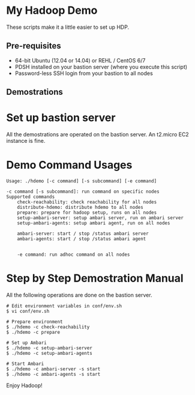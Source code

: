 My Hadoop Demo
==============

These scripts make it a little easier to set up HDP.

Pre-requisites
--------------
* 64-bit Ubuntu (12.04 or 14.04) or REHL / CentOS 6/7
* PDSH installed on your bastion server (where you execute this script)
* Password-less SSH login from your bastion to all nodes


Demostrations
-------------

# Set up bastion server
All the demostrations are operated on the bastion server. An t2.micro EC2 instance is fine.

# Demo Command Usages

    Usage: ./hdemo [-c command] [-s subcommand] [-e command]

    -c command [-s subcommand]: run command on specific nodes
    Supported commands
        check-reachability: check reachability for all nodes
        distribute-hdemo: distribute hdemo to all nodes
        prepare: prepare for hadoop setup, runs on all nodes
        setup-ambari-server: setup ambari server, run on ambari server
        setup-ambari-agents: setup ambari agent, run on all nodes

        ambari-server: start / stop /status ambari server
        ambari-agents: start / stop /status ambari agent


        -e command: run adhoc command on all nodes


# Step by Step Demostration Manual
All the following operations are done on the bastion server.

    # Edit environment variables in conf/env.sh
    $ vi conf/env.sh

    # Prepare environment
    $ ./hdemo -c check-reachability
    $ ./hdemo -c prepare

    # Set up Ambari
    $ ./hdemo -c setup-ambari-server
    $ ./hdemo -c setup-ambari-agents

    # Start Ambari
    $ ./hdemo -c ambari-server -s start
    $ ./hdemo -c ambari-agents -s start

Enjoy Hadoop!
